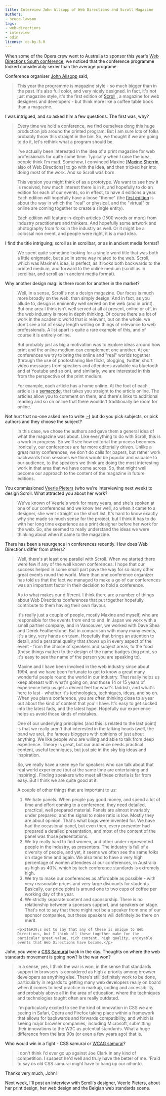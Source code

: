 ```yaml
---
title: Interview John Allsopp of Web Directions and Scroll Magazine
authors:
- bruce-lawson
tags:
- web-directions
- interview
- odin
license: cc-by-3.0
---
```


<p>When some of the Opera crew went to Australia to sponsor this year&#39;s <a href="http://south08.webdirections.org/">Web Directions South conference</a>, we noticed that the conference programme looked considerably sexier than the average programe.</p>
<p>Conference organiser <a href="http://johnfallsopp.com/">John Allsopp</a> said,</p>
<blockquote>This year the programme is magazine style - so much bigger than in the past. It&#39;s also full color, and very nicely designed. In fact, it&#39;s not just magazine style, it&#39;s the first edition of <a href="http://scrollmagazine.com/">Scroll</a> , a magazine for web designers and developers - but think more like a coffee table book than a magazine.</blockquote>
<p>I was intrigued, and so asked him a few questions. The first was, why?</p>
<blockquote>
	<p>Every time we hold a conference, we find ourselves dong this huge production job around the printed program. But I am sure lots of folks probably throw this straight in the bin. So, we thought if we are going to do it, let&#39;s rethink what a program should be.</p>
	<p>I&#39;ve actually been interested in the idea of a print magazine for web professionals for quite some time. Typically when I raise the idea, people think I&#39;m mad. Somehow, I convinced Maxine [<a href="http://www.webdirections.org/about-us/#maxine">Maxine Sherrin</a>, also of Web Directions] to go with the idea, and then tricked her into doing most of the work. And so Scroll was born.</p>
	<p>This version you might think of as a prototype. We want to see how it is received, how much interest there is in it, and hopefully to do an edition for each of our events, so in effect, to have 4 editions a year. Each edition will hopefully have a loose &quot;theme&quot; (the <a href="http://scrollmagazine.com/number-1">first edition</a> is about the way in which the &quot;real&quot; or physical, and the &quot;virtual&quot; or online are coming together to create a single entity).</p><p>Each edition will feature in-depth articles (1500 words or more) from industry practitioners and thinkers. And hopefully some artwork and photography from folks in the industry as well. Or it might be a colossal non event, and people were right, it is a mad idea.</p>
</blockquote>
<p>I find the title intriguing;  scroll as in scrollbar, or as in ancient media format?</p>
<blockquote>We spent quite sometime looking for a single word title that was both a little enigmatic, but also in some way related to the web. Scroll, which was Maxine&#39;s idea, is perfect, as it looks both backwards to the printed medium, and forward to the online medium (scroll as in scrollbar, and scroll as in ancient media format).</blockquote>
<p>Why another design mag: is there room for another in the market?</p>
<blockquote>
	<p>Well, in a sense, Scroll&#39;s not a design magazine. Our focus is much more broadly on the web, than simply design. And in fact, as you allude to, design is eminently well served on the web (and in print). But one area I think isn&#39;t well served at all at present, online or off, in the web industry is more in depth thinking. Of course there&#39;s a lot of work in the academic world that is relevant, but on the whole, we don&#39;t see a lot of essay length writing on things of relevance to web professionals. A list apart is quite a rare example of this, and of course it is entirely online.</p>
	<p>But probably just as big a motivation was to explore ideas around how print and the online medium can complement one another. At our conferences we try to bring the online and &quot;real&quot; worlds together (through the use of photosharing like flickr, blogging, twitter, short video messages from speakers and attendees available via bluetooth and at Youtube and so on), and similarly, we are interested in this from the perspective of the print medium.</p>
	<p>For example, each article has a home online. At the foot of each article is a <a href="http://en.wikipedia.org/wiki/Semacode">semacode</a>, that takes you straight to the article online. The articles allow you to comment on them, and there&#39;s links to additional reading and so on online that there wouldn&#39;t traditionally be room for online.</p>
</blockquote>
<p>Not hurt that no-one asked me to write <abbr title="winking smiley">;-)</abbr> but  do you pick subjects, or pick authors  and they choose the subject?</p>
<blockquote>In this case, we chose the authors and gave them a general idea of what the magazine was about. Like everything to do with Scroll, this is a work in progress. So we&#39;ll see how editorial the process becomes. Ironically, our conferences are far more editorially driven. Unlike a great many conferences, we don&#39;t do calls for papers, but rather work backwards from sessions we think would be popular and valuable to our audience, to the speakers we think are doing the most interesting work in that area that we have come across.  So, that might well become our approach to the content of the magazine in future editions.</blockquote>
<p>You commissioned <a href="http://veerle.duoh.com/">Veerle Pieters</a> (who we&#39;re interviewing next week) to design Scroll. What attracted you about her work?</p>
<blockquote>We&#39;ve known of Veerle&#39;s work for many years, and she&#39;s spoken at one of our conferences and we know her well, so when it came to a designer, she went straight on the short list. It&#39;s hard to know exactly why she made so much sense for the project, but I think it has to do with her long time experience as a print designer before her work for the web. So, she seemed to really understand the ideas we were thinking about when it came to the magazine.</blockquote>
<p>There has been a resurgence in conferences recently. How does Web Directions differ from others?</p>
<blockquote>
	<p>Well, there&#39;s at least one parallel with Scroll. When we started there were few if any of the well known conferences. I hope that our success helped in some small part pave the way for so many other great events round the world. More than one conference organizer has told us that the fact we managed to make a go of our conferences was an important factor in their decision to hold a conference.</p>
	<p>As to what makes our different. I think there are  a number of things about Web Directions conferences that put together hopefully contribute to them having their own flavour.</p>
	<p>It&#39;s really just a couple of people, mostly Maxine and myself, who are responsible for the events from end to end. In Japan we work with a small partner company, and in Vancouver, we worked with Dave Shea and Derek Featherstone.  But in comparison with many many events, it&#39;s a tiny, very hands on team. Hopefully that brings an attention to detail, and a personal quality that shows up in every aspect of the event - from the choice of speakers and subject areas, to the food (these things matter) to the design of the name badges (big print, so it&#39;s easy to see the name of the person you are speaking to).</p>
	<p>Maxine and I have been involved in the web industry since about 1994, and we have been fortunate to get to know a great many wonderful people round the world in our industry. That really helps us keep abreast with what&#39;s going on, and those 14 or 15 years of experience help us get a decent feel for what&#39;s faddish, and what&#39;s here to last - whether it&#39;s technologies, techniques, ideas, and so on. When you plan a conference, you are often thinking close to a year out about the kind of content that you&#39;ll have. It&#39;s easy to get sucked into the latest fads, and the latest hype. Hopefully our experience helps us avoid those kinds of mistakes.</p>
	<p> One of our underlying principles (and this is related to the last point) is that we really aren&#39;t that interested in the talking heads (well, the band we are), the famous bloggers with opinions of just about anything. We like people who are willing and able to talk from deep experience. Theory is great, but our audience needs practical content, useful techniques, but just pie in the sky big ideas and inspiration.</p>
	<p>So, we really have a keen eye for speakers who can talk about that real world experience (but at the same time are entertaining and inspiring). Finding speakers who meet all these criteria is far from easy. But I think we are quite good at it. </p>
	<p>A couple of other things that are important to us:</p>
	<ol>
		<li> We hate panels. When people pay good money, and spend a lot of time and effort coming to a conference, they need detailed, practical, well prepared material. Panels are almost invariably under prepared, and the signal to noise ratio is low. Mostly they are about opinion. That&#39;s what bogs were invented for. We have had the occasional panel, but even then, every presenter had prepared a detailed presentation, and most of the content of the panel was those presentations.</li>
		<li>We try really hard to find women, and other under-represented people in the industry, as presenters. The industry is full of a diversity of people, and yet, it seems we often see the same folks on stage time and again. We also tend to have a very high percentage of women attendees at our conferences, in Australia as high as 40%, which by tech conference standards is extremely high.</li>
		<li>We try to make our conferences as affordable as possible - with very reasonable prices and very large discounts for students. Basically, our price point is around one to two cups of coffee per working day of the year.</li>
		<li>We strictly separate content and sponsorship. There is no relationship between a sponsors support, and speakers on stage. That&#39;s not to say that there might not be a speaker from one of our sponsor companies, but these speakers will definitely be there on merit.</li>
	</ol>

	<p>It&#39;s not to say that any of these is unique to Web Directions, but I think all these together make for the particular great value, rich content, high quality, enjoyable events that Web Directions have become.</p>
</blockquote>
<p>John, you were a <a href="http://archive.webstandards.org/css/members.html"><abbr>CSS</abbr> Samurai</a> back in the day. Thoughts on where the web standards movement is going now? Is the war won?</p>
<blockquote>
	<p>In a sense, yes, I think the war is won, in the sense that standards support in browsers is considered as high a priority among browser developers as anything else. There&#39;s still definitely work to be done, particularly in regards to getting many web developers really on board when it comes to best practice in markup, coding and accessibility, and probably above all in the area of education, where the techniques and technologies taught often are really outdated.</p>
	<p>I&#39;m particularly excited to see the kind of innovation in <abbr>CSS</abbr> we are seeing in Safari, Opera and Firefox taking place within a framework that allows for backwards and forwards compatibility, and which is seeing major browser companies, including Microsoft, submitting their innovations to the <abbr>W3C</abbr> as potential standards. What a huge difference from the late 90s (or even a few years ago) that is.</p>
</blockquote>
<p> Who would win in a fight - <abbr>CSS</abbr> samurai or <a href="http://wcagsamurai.org/"><abbr>WCAG</abbr> samurai</a>?</p>
<blockquote>I don&#39;t think I&#39;d ever go up against Joe Clark in any kind of competition. I suspect he&#39;d well and truly have the better of me.  &#39;Fraid to say us old CSS samurai might have to hang up our nihontō.</blockquote>
<p>Thanks very much, John!</p>
<p>Next week, I&#39;ll post an interview with Scroll&#39;s designer, Veerle Pieters, about her print design, her web design and the Belgian web standards scene.</p>

